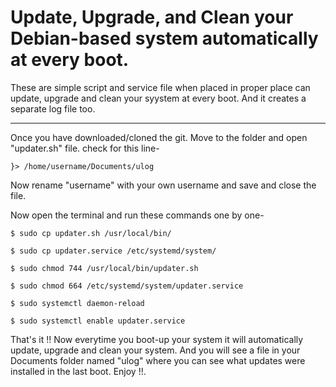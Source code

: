 # Update, Upgrade, and Clean your Debian-based system automatically at every boot.

These are simple script and service file when placed in proper place can update, upgrade and clean your syystem at every boot.
And it creates a separate log file too.

---

Once you have downloaded/cloned the git. Move to the folder and open "updater.sh" file.
check for this line-
```
}> /home/username/Documents/ulog
```

Now rename "username" with your own username and save and close the file.

Now open the terminal and run these commands one by one-

```
$ sudo cp updater.sh /usr/local/bin/

$ sudo cp updater.service /etc/systemd/system/

$ sudo chmod 744 /usr/local/bin/updater.sh

$ sudo chmod 664 /etc/systemd/system/updater.service

$ sudo systemctl daemon-reload

$ sudo systemctl enable updater.service
```
That's it !!
Now everytime you boot-up your system it will automatically update, upgrade and clean your system.
And you will see a file in your Documents folder named "ulog" where you can see what updates were installed in the last boot.
Enjoy !!.
